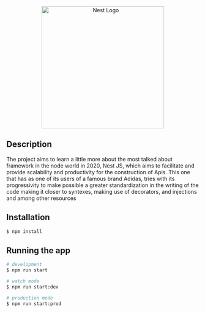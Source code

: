  <p align="center">
    <a href="http://nestjs.com/" target="blank"><img src="https://lh5.googleusercontent.com/4_JZ9FejVZjIcjzN7RUjCW3fb9cntr9GfC0Bj4XiSW1sRkzO0ssbbiZHFYaGMBXrLn9d3dh12Tp7paIFjSso=w1360-h617-rw" width="320" alt="Nest Logo" /></a>
  </p>

## Description

The project aims to learn a little more about the most talked about framework in the node world in 2020, Nest JS, which aims to facilitate and provide scalability and productivity for the construction of Apis. This one that has as one of its users of a famous brand Adidas, tries with its progressivity to make possible a greater standardization in the writing of the code making it closer to syntexes, making use of decorators, and injections and among other resources

## Installation

```bash
$ npm install
```

## Running the app

```bash
# development
$ npm run start

# watch mode
$ npm run start:dev

# production mode
$ npm run start:prod
```

